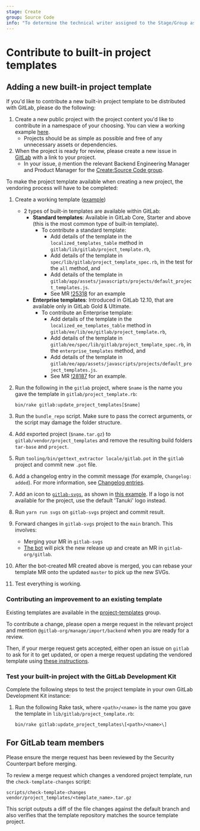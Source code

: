 ```yaml
---
stage: Create
group: Source Code
info: "To determine the technical writer assigned to the Stage/Group associated with this page, see https://about.gitlab.com/handbook/product/ux/technical-writing/#assignments"
---
```


# Contribute to built-in project templates

## Adding a new built-in project template

If you'd like to contribute a new built-in project template to be distributed with GitLab, please do the following:

1. Create a new public project with the project content you'd like to contribute in a namespace of your choosing. You can view a working example [here](https://gitlab.com/gitlab-org/project-templates/dotnetcore).
   - Projects should be as simple as possible and free of any unnecessary assets or dependencies.
1. When the project is ready for review, please create a new issue in [GitLab](https://gitlab.com/gitlab-org/gitlab/issues) with a link to your project.
   - In your issue, `@` mention the relevant Backend Engineering Manager and Product Manager for the [Create:Source Code group](https://about.gitlab.com/handbook/product/categories/#source-code-group).

To make the project template available when creating a new project, the vendoring process will have to be completed:

1. Create a working template ([example](https://gitlab.com/gitlab-org/project-templates/dotnetcore))
   - 2 types of built-in templates are available within GitLab:
     - **Standard templates**: Available in GitLab Core, Starter and above (this is the most common type of built-in template).
       - To contribute a standard template:
         - Add details of the template in the `localized_templates_table` method in `gitlab/lib/gitlab/project_template.rb`,
         - Add details of the template in `spec/lib/gitlab/project_template_spec.rb`, in the test for the `all` method, and
         - Add details of the template in `gitlab/app/assets/javascripts/projects/default_project_templates.js`.
         - See MR [!25318](https://gitlab.com/gitlab-org/gitlab/-/merge_requests/25318) for an example
     - **Enterprise templates**: Introduced in GitLab 12.10, that are available only in GitLab Gold & Ultimate.
       - To contribute an Enterprise template:
         - Add details of the template in the `localized_ee_templates_table` method in `gitlab/ee/lib/ee/gitlab/project_template.rb`,
         - Add details of the template in `gitlab/ee/spec/lib/gitlab/project_template_spec.rb`, in the `enterprise_templates` method, and
         - Add details of the template in `gitlab/ee/app/assets/javascripts/projects/default_project_templates.js`.
         - See MR [!28187](https://gitlab.com/gitlab-org/gitlab/-/merge_requests/28187) for an example.

1. Run the following in the `gitlab` project, where `$name` is the name you gave the template in `gitlab/project_template.rb`:

   ```shell
   bin/rake gitlab:update_project_templates[$name]
   ```

1. Run the `bundle_repo` script. Make sure to pass the correct arguments, or the script may damage the folder structure.
1. Add exported project (`$name.tar.gz`) to `gitlab/vendor/project_templates` and remove the resulting build folders `tar-base` and `project`.
1. Run `tooling/bin/gettext_extractor locale/gitlab.pot` in the `gitlab` project and commit new `.pot` file.
1. Add a changelog entry in the commit message (for example, `Changelog: added`).
   For more information, see [Changelog entries](changelog.md).
1. Add an icon to [`gitlab-svgs`](https://gitlab.com/gitlab-org/gitlab-svgs), as shown in
   [this example](https://gitlab.com/gitlab-org/gitlab-svgs/merge_requests/195). If a logo
   is not available for the project, use the default 'Tanuki' logo instead.
1. Run `yarn run svgs` on `gitlab-svgs` project and commit result.
1. Forward changes in `gitlab-svgs` project to the `main` branch. This involves:
   - Merging your MR in `gitlab-svgs`
   - [The bot](https://gitlab.com/gitlab-org/frontend/renovate-gitlab-bot/)
     will pick the new release up and create an MR in `gitlab-org/gitlab`.
1. After the bot-created MR created above is merged, you can rebase your template MR onto the updated `master` to pick up the new SVGs.
1. Test everything is working.

### Contributing an improvement to an existing template

Existing templates are available in the [project-templates](https://gitlab.com/gitlab-org/project-templates)
group.

To contribute a change, please open a merge request in the relevant project
and mention `@gitlab-org/manage/import/backend` when you are ready for a review.

Then, if your merge request gets accepted, either open an issue on
`gitlab` to ask for it to get updated, or open a merge request updating
the vendored template using [these instructions](rake_tasks.md#update-project-templates).

### Test your built-in project with the GitLab Development Kit

Complete the following steps to test the project template in your own GitLab Development Kit instance:

1. Run the following Rake task, where `<path>/<name>` is the
   name you gave the template in `lib/gitlab/project_template.rb`:

   ```shell
   bin/rake gitlab:update_project_templates\[<path>/<name>\]
   ```

## For GitLab team members

Please ensure the merge request has been reviewed by the Security Counterpart before merging.

To review a merge request which changes a vendored project template, run the `check-template-changes` script:

```shell
scripts/check-template-changes vendor/project_templates/<template_name>.tar.gz
```

This script outputs a diff of the file changes against the default branch and also verifies that
the template repository matches the source template project.
